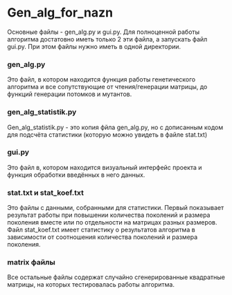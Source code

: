 # Gen_alg_for_nazn
Основные файлы - gen_alg.py и gui.py. Для полноценной работы алгоритма достатовно иметь только 2 эти файла, а запускать файл gui.py. При этом файлы нужно иметь в одной директории.

### gen_alg.py
Это файл, в котором находится функция работы генетического алгоритма и все сопутствующие от чтения/генерации матрицы, до функций генерации потомков и мутантов.

### gen_alg_statistik.py
Gen_alg_statistik.py - это копия фйла gen_alg.py, но с дописанным кодом для подсчёта статистики (которую можно увидеть в файле stat.txt)

### gui.py
Это файл в, котором находится визуальный интерфейс проекта и функция обработки введённых в него данных.

### stat.txt и stat_koef.txt
Это файлы с данными, собранными для статистики. Первый показывает результат работы при повышении количества поколений и размера поколения вместе или по отдельности на матрицах разных размеров. Файл stat_koef.txt имеет статистику о результатов алгоритма в зависимости от соотношения количества поколений и размера поколения.

### matrix файлы
Все остальные файлы содержат случайно сгенерированные квадратные матрицы, на которых тестировалась работы алгоритма.
